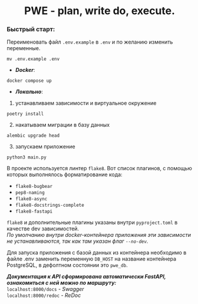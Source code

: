 <h1 align="center">PWE - plan, write do, execute.</h1>

### Быстрый старт:
Переименовать файл `.env.example` в `.env` и по желанию изменить переменные.
```
mv .env.example .env
```
- ***Docker***:
```
docker compose up
```
- ***Локально***:  
1. устанавливаем зависимости и виртуальное окружение
```
poetry install
```
2. накатываем миграции в базу данных
```
alembic upgrade head
```
3. запускаем приложение
```
python3 main.py
```

В проекте используется линтер `flake8`. Вот список плагинов, с помощью которых выполнялось форматирование кода:
 - `flake8-bugbear`
 - `pep8-naming`
 - `flake8-async`
 - `flake8-docstrings-complete`
 - `flake8-fastapi`

`flake8` и дополнительные плагины указаны внутри `pyproject.toml` в качестве dev зависимостей.  
*По умолчанию внутри docker-контейнера приложения эти зависимости не устанавливаются, так как там указан флаг `--no-dev`.*


Для запуска приложения с базой данных из контейнера необходимо в файле .env заменить переменную `DB_HOST` на название
контейнера PostgreSQL, в дефолтном состоянии это `pwe_db`.  

***Документация к API сформирована автоматически FastAPI, ознакомиться с ней можно по маршруту:***  
`localhost:8000/docs` *- Swagger*  
`localhost:8000/redoc` *- ReDoc*

